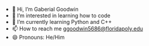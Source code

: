 - 👋 Hi, I’m Gaberial Goodwin
- 👀 I’m interested in learning how to code
- 🌱 I’m currently learning Python and C++
- 📫 How to reach me ggoodwin5686@floridapoly.edu
- 😄 Pronouns: He/Him
